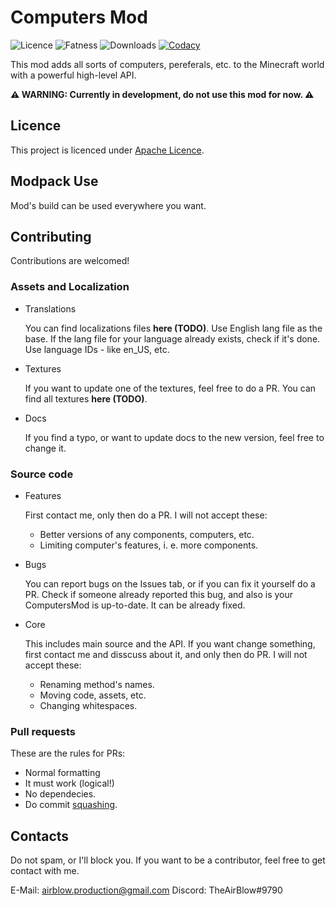 # Computers Mod
![Licence](https://img.shields.io/badge/Licence-Apache%202.0-blue)
![Fatness](https://img.shields.io/github/repo-size/ComputersDEV/ComputersMod)
![Downloads](https://img.shields.io/github/downloads/ComputersDEV/ComputersMod/total)
[![Codacy](https://app.codacy.com/project/badge/Grade/34224ed8dba54bf484c3cf69839b6297)](https://www.codacy.com/gh/ComputersDEV/ComputersMod/dashboard?utm_source=github.com&amp;utm_medium=referral&amp;utm_content=ComputersDEV/ComputersMod&amp;utm_campaign=Badge_Grade)

This mod adds all sorts of computers, pereferals, etc. to the Minecraft world
with a powerful high-level API.

**⚠ WARNING: Currently in development, do not use this mod for now. ⚠**

## Licence
This project is licenced under [Apache Licence](https://github.com/ComputersDEV/ComputersMod/blob/master/LICENSE).

## Modpack Use
Mod's build can be used everywhere you want.

## Contributing
Contributions are welcomed!

### Assets and Localization
- Translations

  You can find localizations files **here (TODO)**. Use English lang file as the base. If the lang file for your language already exists, check if it's done. Use language IDs - like en_US, etc.
- Textures

  If you want to update one of the textures, feel free to do a PR. You can find all textures **here (TODO)**.
- Docs

  If you find a typo, or want to update docs to the new version, feel free to change it.

### Source code
- Features

  First contact me, only then do a PR. I will not accept these:
  - Better versions of any components, computers, etc.
  - Limiting computer's features, i. e. more components.
- Bugs

  You can report bugs on the Issues tab, or if you can fix it yourself do a PR. Check if someone already reported this bug, and also is your ComputersMod is up-to-date.
  It can be already fixed.
- Core

  This includes main source and the API. If you want change something, first contact me and disscuss about it, and only then do PR.
  I will not accept these:
  - Renaming method's names.
  - Moving code, assets, etc.
  - Changing whitespaces.
  
### Pull requests
These are the rules for PRs:
- Normal formatting
- It must work (logical!)
- No dependecies.
- Do commit [squashing](http://gitready.com/advanced/2009/02/10/squashing-commits-with-rebase.html).
  
## Contacts
Do not spam, or I'll block you.
If you want to be a contributor, feel free to get contact with me.

E-Mail: airblow.production@gmail.com
Discord: TheAirBlow#9790
